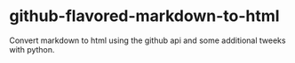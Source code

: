 # github-flavored-markdown-to-html
Convert markdown to html using the github api and some additional tweeks with python.
